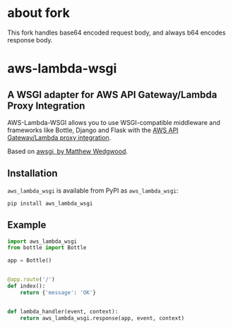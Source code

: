 about fork
==========
This fork handles base64 encoded request body, and always b64 encodes response body.

aws-lambda-wsgi
===============

A WSGI adapter for AWS API Gateway/Lambda Proxy Integration
-----------------------------------------------------------

AWS-Lambda-WSGI allows you to use WSGI-compatible middleware and frameworks like Bottle, Django and Flask with the [AWS API Gateway/Lambda proxy integration](https://docs.aws.amazon.com/apigateway/latest/developerguide/api-gateway-set-up-simple-proxy.html).

Based on [awsgi, by Matthew Wedgwood](https://github.com/slank/awsgi).

Installation
------------

`aws_lambda_wsgi` is available from PyPI as `aws_lambda_wsgi`:

```
pip install aws_lambda_wsgi
```

Example
-------

```python
import aws_lambda_wsgi
from bottle import Bottle

app = Bottle()


@app.route('/')
def index():
    return {'message': 'OK'}


def lambda_handler(event, context):
    return aws_lambda_wsgi.response(app, event, context)
```
